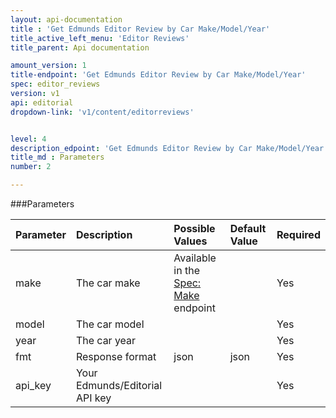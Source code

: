 ```yaml
---
layout: api-documentation
title : 'Get Edmunds Editor Review by Car Make/Model/Year'
title_active_left_menu: 'Editor Reviews'
title_parent: Api documentation

amount_version: 1
title-endpoint: 'Get Edmunds Editor Review by Car Make/Model/Year'
spec: editor_reviews
version: v1
api: editorial
dropdown-link: 'v1/content/editorreviews'


level: 4
description_edpoint: 'Get Edmunds Editor Review by Car Make/Model/Year'
title_md : Parameters
number: 2

---
```



###Parameters

| Parameter  	| Description                           | Possible Values   					| Default Value | Required          |
|:--------------|:--------------------------------------|:--------------------------------------|:------------- |:------------------|
| make  	 	| The car make                  		| Available in the [Spec: Make](/api-documentation/vehicle/spec_make/v2/01_list_of_makes/api-description.html) endpoint  | 		        | Yes               |
| model		 	| The car model                     	| 										| 		        | Yes               |
| year  	 	| The car year                      	| 										| 		        | Yes               |
| fmt        	| Response format                       | json              					| json          | Yes               |
| api_key		| Your Edmunds/Editorial API key		| 										|				| Yes				|